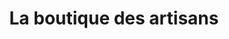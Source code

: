 ---
title: "La boutique des artisans"
url: /la-chapelle-saint-luc/la-boutique-des-artisans/
shop: cadeau
---